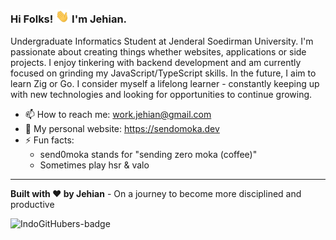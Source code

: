 ### Hi Folks! <img src="https://raw.githubusercontent.com/send0moka/send0moka/main/public/wave.gif" width="22"> I'm Jehian.

Undergraduate Informatics Student at Jenderal Soedirman University. I'm passionate about creating things whether websites, applications or side projects. I enjoy tinkering with backend development and am currently focused on grinding my JavaScript/TypeScript skills. In the future, I aim to learn Zig or Go. I consider myself a lifelong learner - constantly keeping up with new technologies and looking for opportunities to continue growing.

- 📫 How to reach me: work.jehian@gmail.com
- 🎨 My personal website: https://sendomoka.dev
- ⚡ Fun facts: 
    - send0moka stands for "sending zero moka (coffee)"
    - Sometimes play hsr & valo

---

**Built with ❤️ by Jehian**
    - On a journey to become more disciplined and productive

![IndoGitHubers-badge](https://indogithubers-badge.vercel.app/badge?username=send0moka&style=social)
